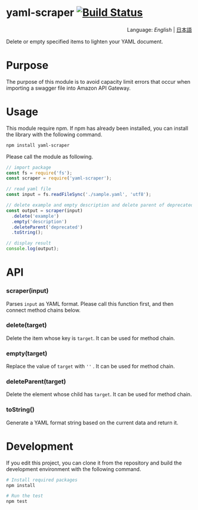 # yaml-scraper [![Build Status](https://travis-ci.org/segurvita/yaml-scraper.svg?branch=master)](https://travis-ci.org/segurvita/yaml-scraper)
<div style="text-align:right">Language: <i>English</i> | <a href="README_JA.md">日本語</a></div>

Delete or empty specified items to lighten your YAML document.



# Purpose

The purpose of this module is to avoid capacity limit errors that occur when importing a swagger file into Amazon API Gateway.



# Usage

This module require npm. If npm has already been installed, you can install the library with the following command.

```bash
npm install yaml-scraper
```

Please call the module as following.

```javascript
// import package
const fs = require('fs');
const scraper = require('yaml-scraper');

// read yaml file
const input = fs.readFileSync('./sample.yaml', 'utf8');

// delete example and empty description and delete parent of deprecated
const output = scraper(input)
  .delete('example')
  .empty('description')
  .deleteParent('deprecated')
  .toString();

// display result
console.log(output);
```



# API

### scraper(input)

Parses `input` as YAML format. Please call this function first, and then connect method chains below.

### delete(target)

Delete the item whose key is `target`. It can be used for method chain.

### empty(target)

Replace the value of `target` with `''` . It can be used for method chain.

### deleteParent(target)

Delete the element whose child has `target`. It can be used for method chain.

### toString()

Generate a YAML format string based on the current data and return it.



# Development

If you edit this project, you can clone it from the repository and build the development environment with the following command.

```bash
# Install required packages
npm install

# Run the test
npm test
```